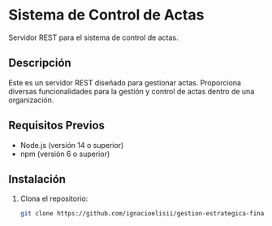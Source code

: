 # Sistema de Control de Actas

Servidor REST para el sistema de control de actas.

## Descripción

Este es un servidor REST diseñado para gestionar actas. Proporciona diversas funcionalidades para la gestión y control de actas dentro de una organización.

## Requisitos Previos

- Node.js (versión 14 o superior)
- npm (versión 6 o superior)

## Instalación

1. Clona el repositorio:

   ```bash
   git clone https://github.com/ignacioelisii/gestion-estrategica-financiera-idl.git
